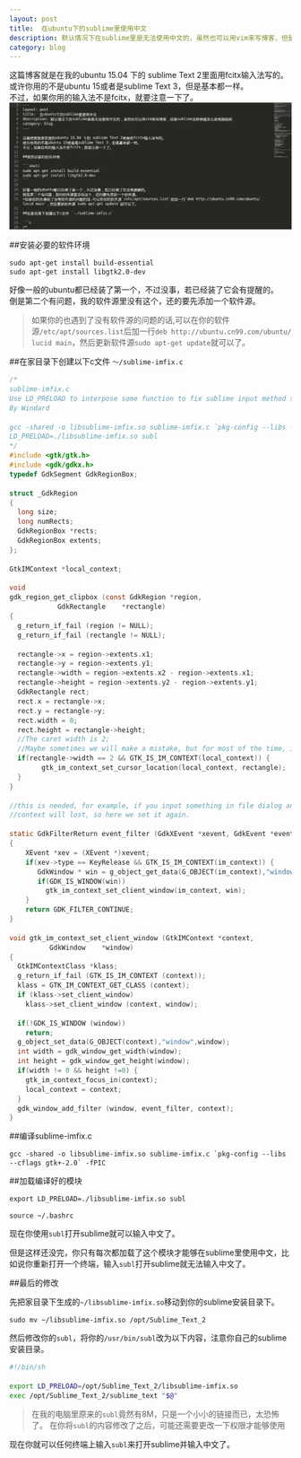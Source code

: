 ```yaml
---
layout: post
title:  在ubuntu下的sublime里使用中文
description: 默认情况下在sublime里是无法使用中文的，虽然也可以用vim来写博客，但是sublime这种神器怎么能有缺陷呢 
category: blog
---
```


这篇博客就是在我的ubuntu 15.04 下的 sublime Text 2里面用fcitx输入法写的。                  
或许你用的不是ubuntu 15或者是sublime Text 3，但是基本都一样。                     
不过，如果你用的输入法不是fcitx，就要注意一下了。               
![sublime_chinese.png](../../images/sublime_chinese.png)

##安装必要的软件环境

```shell
sudo apt-get install build-essential
sudo apt-get install libgtk2.0-dev
```

好像一般的ubuntu都已经装了第一个，不过没事，若已经装了它会有提醒的。                         
倒是第二个有问题，我的软件源里没有这个，还的要先添加一个软件源。                        
>如果你的也遇到了没有软件源的问题的话,可以在你的软件源`/etc/apt/sources.list`后加一行`deb http://ubuntu.cn99.com/ubuntu/ lucid main`，然后更新软件源`sudo apt-get update`就可以了。                   

##在家目录下创建以下c文件 `～/sublime-imfix.c`

```c
/*
sublime-imfix.c
Use LD_PRELOAD to interpose some function to fix sublime input method support for linux.
By Windard
 
gcc -shared -o libsublime-imfix.so sublime-imfix.c `pkg-config --libs --cflags gtk+-2.0` -fPIC
LD_PRELOAD=./libsublime-imfix.so subl
*/
#include <gtk/gtk.h>
#include <gdk/gdkx.h>
typedef GdkSegment GdkRegionBox;

struct _GdkRegion
{
  long size;
  long numRects;
  GdkRegionBox *rects;
  GdkRegionBox extents;
};

GtkIMContext *local_context;

void
gdk_region_get_clipbox (const GdkRegion *region,
            GdkRectangle    *rectangle)
{
  g_return_if_fail (region != NULL);
  g_return_if_fail (rectangle != NULL);

  rectangle->x = region->extents.x1;
  rectangle->y = region->extents.y1;
  rectangle->width = region->extents.x2 - region->extents.x1;
  rectangle->height = region->extents.y2 - region->extents.y1;
  GdkRectangle rect;
  rect.x = rectangle->x;
  rect.y = rectangle->y;
  rect.width = 0;
  rect.height = rectangle->height;
  //The caret width is 2;
  //Maybe sometimes we will make a mistake, but for most of the time, it should be the caret.
  if(rectangle->width == 2 && GTK_IS_IM_CONTEXT(local_context)) {
        gtk_im_context_set_cursor_location(local_context, rectangle);
  }
}

//this is needed, for example, if you input something in file dialog and return back the edit area
//context will lost, so here we set it again.

static GdkFilterReturn event_filter (GdkXEvent *xevent, GdkEvent *event, gpointer im_context)
{
    XEvent *xev = (XEvent *)xevent;
    if(xev->type == KeyRelease && GTK_IS_IM_CONTEXT(im_context)) {
       GdkWindow * win = g_object_get_data(G_OBJECT(im_context),"window");
       if(GDK_IS_WINDOW(win))
         gtk_im_context_set_client_window(im_context, win);
    }
    return GDK_FILTER_CONTINUE;
}

void gtk_im_context_set_client_window (GtkIMContext *context,
          GdkWindow    *window)
{
  GtkIMContextClass *klass;
  g_return_if_fail (GTK_IS_IM_CONTEXT (context));
  klass = GTK_IM_CONTEXT_GET_CLASS (context);
  if (klass->set_client_window)
    klass->set_client_window (context, window);

  if(!GDK_IS_WINDOW (window))
    return;
  g_object_set_data(G_OBJECT(context),"window",window);
  int width = gdk_window_get_width(window);
  int height = gdk_window_get_height(window);
  if(width != 0 && height !=0) {
    gtk_im_context_focus_in(context);
    local_context = context;
  }
  gdk_window_add_filter (window, event_filter, context);
}
```

##编译sublime-imfix.c

```shell
gcc -shared -o libsublime-imfix.so sublime-imfix.c `pkg-config --libs --cflags gtk+-2.0` -fPIC
```

##加载编译好的模块

```shell
export LD_PRELOAD=./libsublime-imfix.so subl
```

```shell
source ~/.bashrc
```

现在你使用`subl`打开sublime就可以输入中文了。

但是这样还没完，你只有每次都加载了这个模块才能够在sublime里使用中文，比如说你重新打开一个终端，输入`subl`打开sublime就无法输入中文了。           

##最后的修改

先把家目录下生成的`~/libsublime-imfix.so`移动到你的sublime安装目录下。


```shell
sudo mv ~/libsublime-imfix.so /opt/Sublime_Text_2
```

然后修改你的`subl`，将你的`/usr/bin/subl`改为以下内容，注意你自己的sublime安装目录。                    

```bash
#!/bin/sh

export LD_PRELOAD=/opt/Sublime_Text_2/libsublime-imfix.so
exec /opt/Sublime_Text_2/sublime_text "$@"
```

>在我的电脑里原来的`subl`竟然有8M，只是一个小小的链接而已，太恐怖了。
>在你将`subl`的内容修改了之后，可能还需要更改一下权限才能够使用

现在你就可以任何终端上输入`subl`来打开sublime并输入中文了。           
